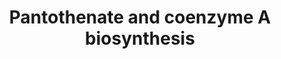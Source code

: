---
annotations:
- id: PW:0001358
  parent: classic metabolic pathway
  type: Pathway Ontology
  value: coenzyme A biosynthetic pathway
- id: PW:0000002
  parent: classic metabolic pathway
  type: Pathway Ontology
  value: classic metabolic pathway
authors:
- M.Braymer
- MaintBot
- Ddigles
- Egonw
- SNorton
- Eweitz
- AlexanderPico
- Khanspers
citedin: ''
communities: []
description: Coenzyme A is synthesized from pantothenate, which is made from beta-alanine
  and pantoate deriving from spermine and 2-keto-iosvalerate, respectively.
last-edited: 2025-06-21
ndex: null
organisms:
- Saccharomyces cerevisiae
redirect_from:
- /index.php/Pathway:WP462
- /instance/WP462
- /instance/WP462_r139494
revision: r139494
schema-jsonld:
- '@context': https://schema.org/
  '@id': https://wikipathways.github.io/pathways/WP462.html
  '@type': Dataset
  creator:
    '@type': Organization
    name: WikiPathways
  description: Coenzyme A is synthesized from pantothenate, which is made from beta-alanine
    and pantoate deriving from spermine and 2-keto-iosvalerate, respectively.
  keywords:
  - 2-dehydropantoate
  - 2-keto-isovalerate
  - 3-aminopropanal
  - 4'-phospho-N-pantothenoylcysteine
  - 4'-phosphopantothenate
  - 5,10-methylene-THF
  - ADP
  - ALD2
  - ALD3
  - AMP
  - ATP
  - CAB1
  - CAB2
  - CAB3
  - CAB4
  - CAB5
  - CMP
  - CO₂
  - CTP
  - Coenzyme A
  - ECM31
  - FSM1
  - H+
  - H₂O
  - H₂O₂
  - L-cysteine
  - NAD+
  - NADH
  - NADP+
  - NADPH
  - O₂
  - PAN5
  - PAN6
  - SIS2
  - THF
  - VHS3
  - beta-alanine
  - dephospho-CoA
  - diphosphate
  - pantetheine 4'-phosphate
  - pantoate
  - pantothenate
  - spermidine
  - spermine
  license: CC0
  name: Pantothenate and coenzyme A biosynthesis
seo: CreativeWork
title: Pantothenate and coenzyme A biosynthesis
wpid: WP462
---